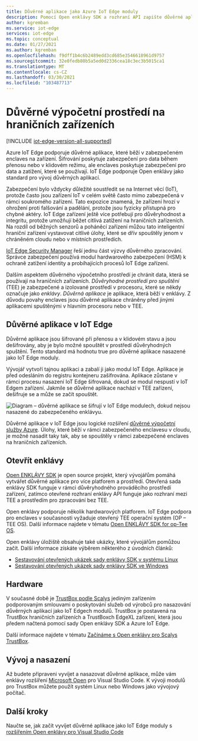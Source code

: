 ```yaml
---
title: Důvěrné aplikace jako Azure IoT Edge moduly
description: Pomocí Open enklávy SDK a rozhraní API zapište důvěrné aplikace a nasaďte je jako IoT Edge moduly pro důvěrný výpočetní výkon.
author: kgremban
ms.service: iot-edge
services: iot-edge
ms.topic: conceptual
ms.date: 01/27/2021
ms.author: kgremban
ms.openlocfilehash: f9dff1b4c6b2489edd3cd685e3546618961d9757
ms.sourcegitcommit: 32e0fedb80b5a5ed0d2336cea18c3ec3b5015ca1
ms.translationtype: MT
ms.contentlocale: cs-CZ
ms.lasthandoff: 03/30/2021
ms.locfileid: "103487713"
---
```

# <a name="confidential-computing-at-the-edge"></a>Důvěrné výpočetní prostředí na hraničních zařízeních

[!INCLUDE [iot-edge-version-all-supported](../../includes/iot-edge-version-all-supported.md)]

Azure IoT Edge podporuje důvěrné aplikace, které běží v zabezpečeném enclaves na zařízení. Šifrování poskytuje zabezpečení pro data během přenosu nebo v klidovém režimu, ale enclaves poskytuje zabezpečení pro data a zatížení, které se používají. IoT Edge podporuje Open enklávy jako standard pro vývoj důvěrných aplikací.

Zabezpečení bylo vždycky důležité soustředit se na Internet věcí (IoT), protože často jsou zařízení IoT v celém světě často mimo zabezpečená v rámci soukromého zařízení. Tato expozice znamená, že zařízení hrozí v ohrožení proti falšování a padělání, protože jsou fyzicky přístupná pro chybné aktéry. IoT Edge zařízení ještě více potřebují pro důvěryhodnost a integritu, protože umožňují běžet citlivá zatížení na hraničních zařízeních. Na rozdíl od běžných senzorů a poháněcí zařízení můžou tato inteligentní hraniční zařízení vystavovat citlivé úlohy, které se dřív spouštěly jenom v chráněném cloudu nebo v místních prostředích.

[IoT Edge Security Manager](iot-edge-security-manager.md) řeší jednu část výzvy důvěrného zpracování. Správce zabezpečení používá modul hardwarového zabezpečení (HSM) k ochraně zatížení identity a probíhajících procesů IoT Edge zařízení.

Dalším aspektem důvěrného výpočetního prostředí je chránit data, která se používají na hraničních zařízeních. *Důvěryhodné prostředí pro spuštění* (TEE) je zabezpečené a izolované prostředí v procesoru, které se někdy označuje jako *enklávy*. *Důvěrná aplikace* je aplikace, která běží v enklávy. Z důvodu povahy enclaves jsou důvěrné aplikace chráněny před jinými aplikacemi spuštěnými v hlavním procesoru nebo v TEE.

## <a name="confidential-applications-on-iot-edge"></a>Důvěrné aplikace v IoT Edge

Důvěrné aplikace jsou šifrované při přenosu a v klidovém stavu a jsou dešifrovány, aby je bylo možné spouštět v prostředí důvěryhodných spuštění. Tento standard má hodnotu true pro důvěrné aplikace nasazené jako IoT Edge moduly.

Vývojář vytvoří tajnou aplikaci a zabalí ji jako modul IoT Edge. Aplikace je před odesláním do registru kontejneru zašifrována. Aplikace zůstane v rámci procesu nasazení IoT Edge šifrovaná, dokud se modul nespustí v IoT Edgem zařízení. Jakmile se důvěrné aplikace nachází v TEE zařízení, dešifruje se a může se začít spouštět.

![Diagram – důvěrné aplikace se šifrují v IoT Edge modulech, dokud nejsou nasazené do zabezpečeného enklávyu.](./media/deploy-confidential-applications/confidential-applications-encrypted.png)

Důvěrné aplikace v IoT Edge jsou logické rozšíření [důvěrné výpočetní služby Azure](../confidential-computing/overview.md). Úlohy, které běží v rámci zabezpečeného enclavesu v cloudu, je možné nasadit taky tak, aby se spouštěly v rámci zabezpečené enclaves na hraničních zařízeních.

## <a name="open-enclave"></a>Otevřít enklávy

[Open ENKLÁVY SDK](https://openenclave.io/sdk/) je open source projekt, který vývojářům pomáhá vytvářet důvěrné aplikace pro více platforem a prostředí. Otevřená sada enklávy SDK funguje v rámci důvěryhodného prováděcího prostředí zařízení, zatímco otevřené rozhraní enklávy API funguje jako rozhraní mezi TEE a prostředím pro zpracování bez TEE.

Open enklávy podporuje několik hardwarových platforem. IoT Edge podpora pro enclaves v současnosti vyžaduje otevřený TEE operační systém (OP – TEE OS). Další informace najdete v tématu [Open ENKLÁVY SDK for op-Tee OS](https://github.com/openenclave/openenclave/blob/master/docs/GettingStartedDocs/OP-TEE/Introduction.md).

Open enklávy úložiště obsahuje také ukázky, které vývojářům pomůžou začít. Další informace získáte výběrem některého z úvodních článků:

* [Sestavování otevřených ukázek sady enklávy SDK v systému Linux](https://github.com/openenclave/openenclave/blob/master/samples/BuildSamplesLinux.md)
* [Sestavování otevřených ukázek sady enklávy SDK ve Windows](https://github.com/openenclave/openenclave/blob/master/samples/BuildSamplesWindows.md)

## <a name="hardware"></a>Hardware

V současné době je [TrustBox podle Scalys](https://scalys.com/trustbox-industrial/) jediným zařízením podporovaným smlouvami o poskytování služeb od výrobců pro nasazování důvěrných aplikací jako IoT Edgech modulů. TrustBox je postavená na TrustBox hraničních zařízeních a TrustBoxch EdgeXL zařízení, která jsou předem načtená pomocí sady Open enklávy SDK a Azure IoT Edge.

Další informace najdete v tématu [Začínáme s Open enklávy pro Scalys TrustBox](https://aka.ms/scalys-trustbox-edge-get-started).

## <a name="develop-and-deploy"></a>Vývoj a nasazení

Až budete připraveni vyvíjet a nasazovat důvěrné aplikace, může vám enklávy rozšíření [Microsoft Open](https://marketplace.visualstudio.com/items?itemName=ms-iot.msiot-vscode-openenclave) pro Visual Studio Code. K vývoji modulů pro TrustBox můžete použít systém Linux nebo Windows jako vývojový počítač.

## <a name="next-steps"></a>Další kroky

Naučte se, jak začít vyvíjet důvěrné aplikace jako IoT Edge moduly s [rozšířením Open enklávy pro Visual Studio Code](https://github.com/openenclave/openenclave/tree/master/devex/vscode-extension)
